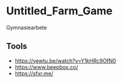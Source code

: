 # Untitled_Farm_Game
Gymnasiearbete

## Tools
- https://yewtu.be/watch?v=Y1kHRc9OfN0
- https://www.beepbox.co/
- https://sfxr.me/
